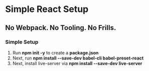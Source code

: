 # Simple React Setup
## No Webpack. No Tooling. No Frills.

### Simple Setup

1. Run **npm init -y** to create a **package.json**
2. Next, run **npm install --save-dev babel-cli babel-preset-react**
3. Next, install live-server via **npm install --save-dev live-server**